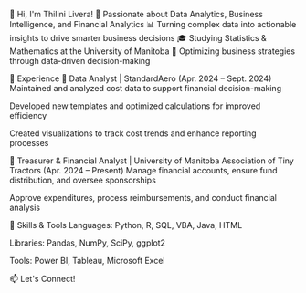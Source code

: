 👋 Hi, I'm Thilini Livera!
🎯 Passionate about Data Analytics, Business Intelligence, and Financial Analytics
📊 Turning complex data into actionable insights to drive smarter business decisions
🎓 Studying Statistics & Mathematics at the University of Manitoba
🚀 Optimizing business strategies through data-driven decision-making



🔹 Experience
💼 Data Analyst | StandardAero (Apr. 2024 – Sept. 2024)
Maintained and analyzed cost data to support financial decision-making

Developed new templates and optimized calculations for improved efficiency

Created visualizations to track cost trends and enhance reporting processes

📌 Treasurer & Financial Analyst | University of Manitoba Association of Tiny Tractors (Apr. 2024 – Present)
Manage financial accounts, ensure fund distribution, and oversee sponsorships

Approve expenditures, process reimbursements, and conduct financial analysis



🔧 Skills & Tools
Languages: Python, R, SQL, VBA, Java, HTML

Libraries: Pandas, NumPy, SciPy, ggplot2

Tools: Power BI, Tableau, Microsoft Excel



📫 Let's Connect!
